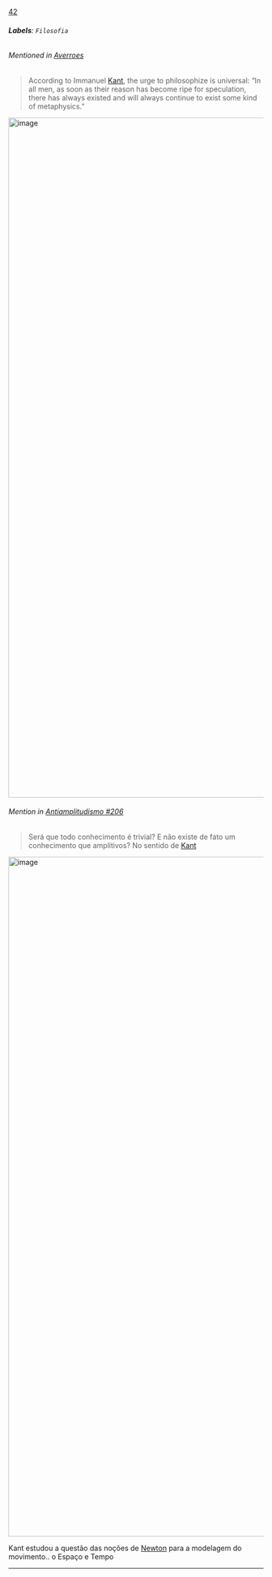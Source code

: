 [42](https://github.com/guilhermeprokisch/ideias/issues/42) 
###### **Labels**: `Filosofia`



 


###### Mentioned in [Averroes](Averroes)  
 > According to Immanuel [Kant](Kant), the urge to philosophize is universal: “In all men, as soon as their reason has become ripe for speculation, there has always existed and will always continue to exist some kind of metaphysics.”


<img width="1343" alt="image" src="https://user-images.githubusercontent.com/12011070/163900126-0e24a840-c263-4101-be8c-0552fc1ddb84.png">


 ######  Mention in [Antiamplitudismo #206](Antiamplitudismo-#206)  
 > Será que todo conhecimento é trivial? E não existe de fato um conhecimento que amplitivos? No sentido de [Kant](Kant)

<img width="1343" alt="image" src="https://user-images.githubusercontent.com/12011070/163900361-767cd191-436a-4b67-8253-d815914eb9e7.png">


Kant estudou a questão das noções de [Newton](Newton) para a modelagem do movimento.. o Espaço e Tempo

-------------------------------------------------------------------------------

